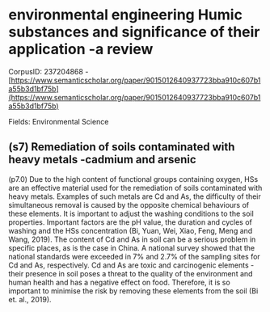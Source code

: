 # environmental engineering Humic substances and significance of their application -a review

CorpusID: 237204868 - [https://www.semanticscholar.org/paper/9015012640937723bba910c607b1a55b3d1bf75b](https://www.semanticscholar.org/paper/9015012640937723bba910c607b1a55b3d1bf75b)

Fields: Environmental Science

## (s7) Remediation of soils contaminated with heavy metals -cadmium and arsenic
(p7.0) Due to the high content of functional groups containing oxygen, HSs are an effective material used for the remediation of soils contaminated with heavy metals. Examples of such metals are Cd and As, the difficulty of their simultaneous removal is caused by the opposite chemical behaviours of these elements. It is important to adjust the washing conditions to the soil properties. Important factors are the pH value, the duration and cycles of washing and the HSs concentration (Bi, Yuan, Wei, Xiao, Feng, Meng and Wang, 2019). The content of Cd and As in soil can be a serious problem in specific places, as is the case in China. A national survey showed that the national standards were exceeded in 7% and 2.7% of the sampling sites for Cd and As, respectively. Cd and As are toxic and carcinogenic elements -their presence in soil poses a threat to the quality of the environment and human health and has a negative effect on food. Therefore, it is so important to minimise the risk by removing these elements from the soil (Bi et. al., 2019).
